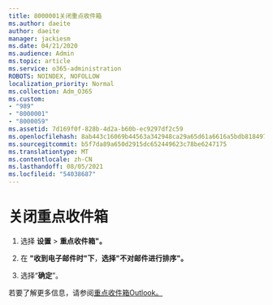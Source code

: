 ```yaml
---
title: 8000001关闭重点收件箱
ms.author: daeite
author: daeite
manager: jackiesm
ms.date: 04/21/2020
ms.audience: Admin
ms.topic: article
ms.service: o365-administration
ROBOTS: NOINDEX, NOFOLLOW
localization_priority: Normal
ms.collection: Adm_O365
ms.custom:
- "989"
- "8000001"
- "8000059"
ms.assetid: 7d169f0f-828b-4d2a-b60b-ec9297df2c59
ms.openlocfilehash: 8ab443c16069b44563a342948ca29a65d61a6616a5bdb8184978e70191eebcbc
ms.sourcegitcommit: b5f7da89a650d2915dc652449623c78be6247175
ms.translationtype: MT
ms.contentlocale: zh-CN
ms.lasthandoff: 08/05/2021
ms.locfileid: "54038687"
---
```

# <a name="turn-off-focused-inbox"></a>关闭重点收件箱

1. 选择 **设置** \> **重点收件箱"。**  

2. 在 **"收到电子邮件时"下**，**选择"不对邮件进行排序"。**

3. 选择“**确定**”。

若要了解更多信息，请参阅[重点收件箱Outlook。](https://support.office.com/article/f445ad7f-02f4-4294-a82e-71d8964e3978?wt.mc_id=Office_Outlook_com_Alchemy)
